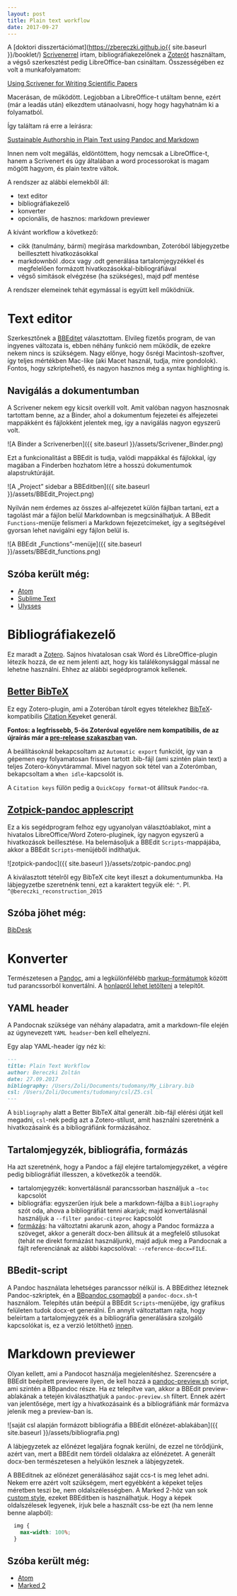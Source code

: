 ```yaml
---
layout: post
title: Plain text workflow
date: 2017-09-27
---
```

A [doktori disszertációmat](https://zbereczki.github.io{{ site.baseurl }}/booklet/) [Scrivenerrel](https://www.literatureandlatte.com/scrivener.php) írtam, bibliográfiakezelőnek a [Zoterót](https://www.zotero.org) használtam, a végső szerkesztést pedig LibreOffice-ban csináltam. Összességében ez volt a munkafolyamatom:

[Using Scrivener for Writing Scientific Papers](https://danielvreeman.com/using-scrivener-for-writing-scientific-papers/)

Macerásan, de működött. Legjobban a LibreOffice-t utáltam benne, ezért (már a leadás után) elkezdtem utánaolvasni, hogy hogy hagyhatnám ki a folyamatból.

Így találtam rá erre a leírásra:

[Sustainable Authorship in Plain Text using Pandoc and Markdown](https://programminghistorian.org/lessons/sustainable-authorship-in-plain-text-using-pandoc-and-markdown)

Innen nem volt megállás, eldöntöttem, hogy nemcsak a LibreOffice-t, hanem a Scrivenert és úgy általában a word processorokat is magam mögött hagyom, és plain textre váltok.

A rendszer az alábbi elemekből áll:

- text editor
- bibliográfiakezelő
- konverter
- opcionális, de hasznos: markdown previewer

A kívánt workflow a következő:

- cikk (tanulmány, bármi) megírása markdownban, Zoteróból lábjegyzetbe beillesztett hivatkozásokkal
- markdownból .docx vagy .odt generálása tartalomjegyzékkel és megfelelően formázott hivatkozásokkal-bibliográfiával
- végső simítások elvégzése (ha szükséges), majd pdf mentése

A rendszer elemeinek tehát egymással is együtt kell működniük.

# Text editor

Szerkesztőnek a [BBEditet](https://www.barebones.com/products/bbedit/) választottam. Elvileg fizetős program, de van ingyenes változata is, ebben néhány funkció nem működik, de ezekre nekem nincs is szükségem. Nagy előnye, hogy ősrégi Macintosh-szoftver, így teljes mértékben Mac-like (aki Macet használ, tudja, mire gondolok). Fontos, hogy szkriptelhető, és nagyon hasznos még a syntax highlighting is.

## Navigálás a dokumentumban

A Scrivener nekem egy kicsit overkill volt. Amit valóban nagyon hasznosnak tartottam benne, az a Binder, ahol a dokumentum fejezetei és alfejezetei mappákként és fájlokként jelentek meg, így a navigálás nagyon egyszerű volt.

![A Binder a Scrivenerben]({{ site.baseurl }}/assets/Scrivener_Binder.png)

Ezt a funkcionalitást a BBEdit is tudja, valódi mappákkal és fájlokkal, így magában a Finderben hozhatom létre a hosszú dokumentumok alapstruktúráját.

![A „Project” sidebar a BBEditben]({{ site.baseurl }}/assets/BBEdit_Project.png)

Nyilván nem érdemes az összes al-alfejezetet külön fájlban tartani, ezt a tagolást már a fájlon belül Markdownban is megcsinálhatjuk. A BBedit `Functions`-menüje felismeri a Markdown fejezetcímeket, így a segítségével gyorsan lehet navigálni egy fájlon belül is.

![A BBEdit „Functions”-menüje]({{ site.baseurl }}/assets/BBEdit_functions.png)

## Szóba került még:

- [Atom](https://atom.io)
- [Sublime Text](https://www.sublimetext.com)
- [Ulysses](https://ulyssesapp.com)

# Bibliográfiakezelő

Ez maradt a [Zotero](https://www.zotero.org). Sajnos hivatalosan csak Word és LibreOffice-plugin létezik hozzá, de ez nem jelenti azt, hogy kis találékonysággal mással ne lehetne használni. Ehhez az alábbi segédprogramok kellenek.

## [Better BibTeX](https://github.com/retorquere/zotero-better-bibtex)

Ez egy Zotero-plugin, ami a Zoteróban tárolt egyes tételekhez [BibTeX](https://en.wikipedia.org/wiki/BibTeX)-kompatibilis [Citation Key](https://github.com/retorquere/zotero-better-bibtex/wiki/Citation-Keys)eket generál.

**Fontos: a legfrissebb, 5-ös Zoteróval egyelőre nem kompatibilis, de az újraírás már a [pre-release szakaszban](https://github.com/retorquere/zotero-better-bibtex/issues/555) van.**

A beállításoknál bekapcsoltam az `Automatic export` funkciót, így van a gépemen egy folyamatosan frissen tartott .bib-fájl (ami szintén plain text) a teljes Zotero-könyvtárammal. Mivel nagyon sok tétel van a Zoterómban, bekapcsoltam a `When idle`-kapcsolót is.

A `Citation keys` fülön pedig a `QuickCopy format`-ot állítsuk `Pandoc`-ra.

## [Zotpick-pandoc applescript](https://github.com/davepwsmith/zotpick-applescript)

Ez a kis segédprogram felhoz egy ugyanolyan választóablakot, mint a hivatalos LibreOffice/Word Zotero-pluginek, így nagyon egyszerű a hivatkozások beillesztése. Ha belemásoljuk a BBEdit `Scripts`-mappájába, akkor a BBEdit `Scripts`-menüjéből indíthatjuk.

![zotpick-pandoc]({{ site.baseurl }}/assets/zotpic-pandoc.png)

A kiválasztott tételről egy BibTeX cite keyt illeszt a dokumentumunkba. Ha lábjegyzetbe szeretnénk tenni, ezt a karaktert tegyük elé: `^`. Pl. `^@bereczki_reconstruction_2015`

## Szóba jöhet még:

[BibDesk](http://bibdesk.sourceforge.net)

# Konverter

Természetesen a [Pandoc](http://pandoc.org), ami a legkülönfélébb [markup-formátumok](http://pandoc.org/diagram.jpg) között tud parancssorból konvertálni. A [honlapról lehet letölteni](http://pandoc.org/installing.html) a telepítőt.

## YAML header

A Pandocnak szüksége van néhány alapadatra, amit a markdown-file elején az úgynevezett `YAML headser`-ben kell elhelyezni.

Egy alap YAML-header így néz ki:

````markdown
---
title: Plain Text Workflow
author: Bereczki Zoltán
date: 27.09.2017
bibliography: /Users/Zoli/Documents/tudomany/My_Library.bib
csl: /Users/Zoli/Documents/tudomany/csl/Z5.csl
---
````

A `bibliography` alatt a Better BibTeX által generált .bib-fájl elérési útját kell megadni, `csl`-nek pedig azt a Zotero-stílust, amit használni szeretnénk a hivatkozásaink és a bibliográfiánk formázásához.

## Tartalomjegyzék, bibliográfia, formázás

Ha azt szeretnénk, hogy a Pandoc a fájl elejére tartalomjegyzéket, a végére pedig bibliográfiát illesszen, a következők a teendők.

- tartalomjegyzék: konvertálásnál parancssorban használjuk a `—toc` kapcsolót
- bibliográfia: egyszerűen írjuk bele a markdown-fájlba a `Bibliography` szót oda, ahova a bibliográfiát tenni akarjuk; majd konvertálásnál használjuk a `--filter pandoc-citeproc` kapcsolót
- [formázás](http://pandoc.org/MANUAL.html#custom-styles-in-docx-output): ha változtatni akarunk azon, ahogy a Pandoc formázza a szöveget, akkor a generált docx-ben állítsuk át a megfelelő stílusokat (tehát ne direkt formázást használjunk), majd adjuk meg a Pandocnak a fájlt referenciának az alábbi kapcsolóval: `--reference-docx=FILE`.

## BBedit-script

A Pandoc használata lehetséges parancssor nélkül is. A BBEdithez léteznek Pandoc-szkriptek, én a [BBpandoc csomagból](https://github.com/jrgcmu/BBpandoc) a `pandoc-docx.sh`-t használom. Telepítés után beépül a BBEdit `Scripts`-menüjébe, így grafikus felületen tudok docx-et generálni. Én annyit változtattam rajta, hogy beleírtam a tartalomjegyzék és a bibliográfia generálására szolgáló kapcsolókat is, ez a verzió letölthető [innen](https://github.com/zBereczki/BBpandoc/blob/master/pandoc-docx.sh).

# Markdown previewer

Olyan kellett, ami a Pandocot használja megjelenítéshez. Szerencsére a BBEdit beépített previewere ilyen, de kell hozzá a [pandoc-preview.sh](https://github.com/jrgcmu/BBpandoc/blob/master/pandoc-preview.sh) script, ami szintén a BBpandoc része. Ha ez telepítve van, akkor a BBEdit preview-ablakának a tetején kiválaszthatjuk a `pandoc-preview.sh` filtert. Ennek azért van jelentősége, mert így a hivatkozásaink és a bibliográfiánk már formázva jelenik meg a preview-ban is. 

![saját csl alapján formázott bibliográfia a BBEdit előnézet-ablakában]({{ site.baseurl }}/assets/bibliografia.png)

A lábjegyzetek az előnézet legaljára fognak kerülni, de ezzel ne törődjünk, azért van, mert a BBEdit nem tördeli oldalakra az előnézetet. A generált docx-ben természetesen a helyükön lesznek a lábjegyzetek.

A BBEditnek az előnézet generálásához saját ccs-t is meg lehet adni. Nekem erre azért volt szükségem, mert egyébként a képeket teljes méretben teszi be, nem oldalszélességben. A Marked 2-höz van sok [custom style](https://github.com/ttscoff/MarkedCustomStyles), ezeket BBEditben is használhatjuk. Hogy a képek oldalszélesek legyenek, írjuk bele a használt css-be ezt (ha nem lenne benne alapból):

````css
  img {
    max-width: 100%;
  }
````

## Szóba került még:

- [Atom](https://atom.io)
- [Marked 2](http://marked2app.com)
